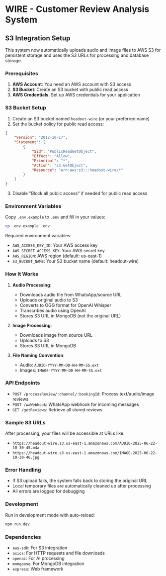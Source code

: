 # WIRE - Customer Review Analysis System

## S3 Integration Setup

This system now automatically uploads audio and image files to AWS S3 for persistent storage and uses the S3 URLs for processing and database storage.

### Prerequisites

1. **AWS Account**: You need an AWS account with S3 access
2. **S3 Bucket**: Create an S3 bucket with public read access
3. **AWS Credentials**: Set up AWS credentials for your application

### S3 Bucket Setup

1. Create an S3 bucket named `headout-wire` (or your preferred name)
2. Set the bucket policy for public read access:

```json
{
    "Version": "2012-10-17",
    "Statement": [
        {
            "Sid": "PublicReadGetObject",
            "Effect": "Allow",
            "Principal": "*",
            "Action": "s3:GetObject",
            "Resource": "arn:aws:s3:::headout-wire/*"
        }
    ]
}
```

3. Disable "Block all public access" if needed for public read access

### Environment Variables

Copy `.env.example` to `.env` and fill in your values:

```bash
cp .env.example .env
```

Required environment variables:
- `AWS_ACCESS_KEY_ID`: Your AWS access key
- `AWS_SECRET_ACCESS_KEY`: Your AWS secret key
- `AWS_REGION`: AWS region (default: us-east-1)
- `S3_BUCKET_NAME`: Your S3 bucket name (default: headout-wire)

### How It Works

1. **Audio Processing**:
   - Downloads audio file from WhatsApp/source URL
   - Uploads original audio to S3
   - Converts to OGG format for OpenAI Whisper
   - Transcribes audio using OpenAI
   - Stores S3 URL in MongoDB (not the original URL)

2. **Image Processing**:
   - Downloads image from source URL
   - Uploads to S3
   - Stores S3 URL in MongoDB

3. **File Naming Convention**:
   - Audio: `AUDIO-YYYY-MM-DD-HH-MM-SS.ext`
   - Images: `IMAGE-YYYY-MM-DD-HH-MM-SS.ext`

### API Endpoints

- `POST /processReview/:channel/:bookingId`: Process text/audio/image reviews
- `POST /waWebhook`: WhatsApp webhook for incoming messages
- `GET /getReviews`: Retrieve all stored reviews

### Sample S3 URLs

After processing, your files will be accessible at URLs like:
- `https://headout-wire.s3.us-east-1.amazonaws.com/AUDIO-2025-06-22-10-30-45.m4a`
- `https://headout-wire.s3.us-east-1.amazonaws.com/IMAGE-2025-06-22-10-30-46.jpg`

### Error Handling

- If S3 upload fails, the system falls back to storing the original URL
- Local temporary files are automatically cleaned up after processing
- All errors are logged for debugging

### Development

Run in development mode with auto-reload:
```bash
npm run dev
```

### Dependencies

- `aws-sdk`: For S3 integration
- `axios`: For HTTP requests and file downloads
- `openai`: For AI processing
- `mongoose`: For MongoDB integration
- `express`: Web framework
